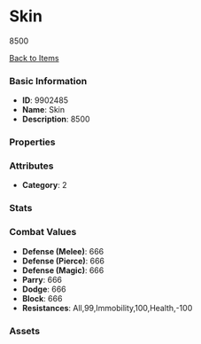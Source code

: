 # Skin

8500

[Back to Items](../items.md)

### Basic Information

- **ID**: 9902485
- **Name**: Skin
- **Description**: 8500

### Properties


### Attributes

- **Category**: 2

### Stats


### Combat Values

- **Defense (Melee)**: 666
- **Defense (Pierce)**: 666
- **Defense (Magic)**: 666
- **Parry**: 666
- **Dodge**: 666
- **Block**: 666
- **Resistances**: All,99,Immobility,100,Health,-100

### Assets


